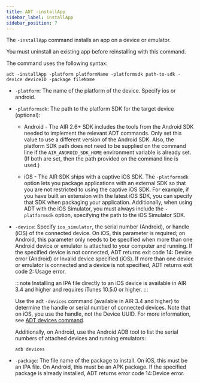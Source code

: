 ```yaml
---
title: ADT -installApp
sidebar_label: installApp
sidebar_position: 7
---
```


The `-installApp` command installs an app on a device or emulator.

You must uninstall an existing app before reinstalling with this command.

The command uses the following syntax:

```
adt -installApp -platform platformName -platformsdk path-to-sdk -device deviceID ‑package fileName
```

- `-platform`: The name of the platform of the device. Specify ios or android.

- `-platformsdk`: The path to the platform SDK for the target device (optional):
  
  - Android - The AIR 2.6+ SDK includes the tools from the Android SDK needed to implement the relevant ADT commands. Only set this value to use a different version of the Android SDK. Also, the platform SDK path does not need to be supplied on the command line if the `AIR_ANDROID_SDK_HOME` environment variable is already set. (If both are set, then the path provided on the command line is used.)

  - iOS - The AIR SDK ships with a captive iOS SDK. The `-platformsdk` option lets you package applications with an external SDK so that you are not restricted to using the captive iOS SDK. For example, if you have built an extension with the latest iOS SDK, you can specify that SDK when packaging your application. Additionally, when using ADT with the iOS Simulator, you must always include the `-platformsdk` option, specifying the path to the iOS Simulator SDK.

- `-device`: Specify `ios_simulator`, the serial number (Android), or handle (iOS) of the connected device. On iOS, this parameter is required; on Android, this parameter only needs to be specified when more than one Android device or emulator is attached to your computer and running. If the specified device is not connected, ADT returns exit code 14: Device error (Android) or Invalid device specified (iOS). If more than one device or emulator is connected and a device is not specified, ADT returns exit code 2: Usage error.

  :::note
  Installing an IPA file directly to an iOS device is available in AIR 3.4 and higher and requires iTunes 10.5.0 or higher.
  :::

  Use the adt `‑devices` command (available in AIR 3.4 and higher) to determine the handle or serial number of connected devices. Note that on iOS, you use the handle, not the Device UUID. For more information, see [ADT devices command](devices).

  Additionally, on Android, use the Android ADB tool to list the serial numbers of attached devices and running emulators:

  ```
  adb devices
  ```

- `-package`: The file name of the package to install. On iOS, this must be an IPA file. On Android, this must be an APK package. If the specified package is already installed, ADT returns error code 14:Device error.


